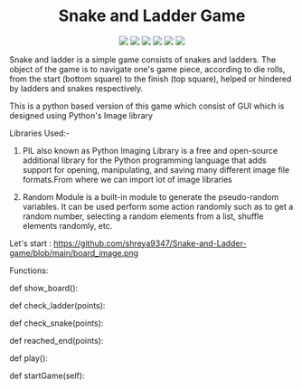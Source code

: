 <h1 align="center" style="margin-top: -4px !important;">Snake and Ladder Game</h1>
<p align="center">
  <img src="https://img.shields.io/badge/build-passing-brightgreen">
  <img src="https://img.shields.io/badge/Joy of Computing Python-Nptel Course-informational">
  <img src="https://img.shields.io/badge/python-3.8-informational">
  <img src="https://img.shields.io/badge/maintainer-Shreya Chourasiya-information">
  <img src="https://img.shields.io/badge/os-linux-brightgreen">
  <img src="https://img.shields.io/badge/contributions-welcome-brightgreen">
</p>

Snake and ladder is a simple game consists of snakes and ladders. The object of the game is to navigate one's game piece, according to die rolls, from the start (bottom square) to the finish (top square), helped or hindered by ladders and snakes respectively.

This is a python based version of this game which consist of GUI which is designed using Python's Image library 

Libraries Used:-

1. PIL also known as Python Imaging Library is a free and open-source additional library for the Python programming language that adds support for opening, manipulating, and saving many different image file formats.From where we can import lot of image libraries

2. Random Module is a built-in module to generate the pseudo-random variables. It can be used perform some action randomly such as to get a random number, selecting a random elements from a list, shuffle elements randomly, etc.

Let's start :
https://github.com/shreya9347/Snake-and-Ladder-game/blob/main/board_image.png

Functions:

def show_board():

def check_ladder(points):

def check_snake(points):

def reached_end(points):

def play():

def startGame(self):

